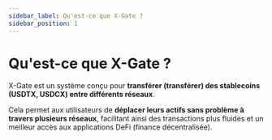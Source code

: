 ```yaml
---
sidebar_label: Qu'est-ce que X-Gate ?
sidebar_position: 1
---
```


# Qu'est-ce que X-Gate ?

X-Gate est un système conçu pour **transférer (transférer) des stablecoins (USDTX, USDCX) entre différents réseaux**.

Cela permet aux utilisateurs de **déplacer leurs actifs sans problème à travers plusieurs réseaux**, facilitant ainsi des transactions plus fluides et un meilleur accès aux applications DeFi (finance décentralisée).